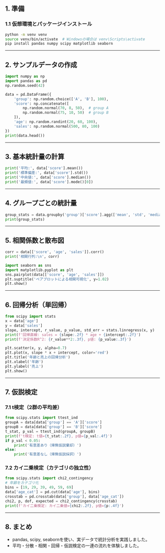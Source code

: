 

## 1. 準備

### 1.1 仮想環境とパッケージインストール

```bash
python -m venv venv
source venv/bin/activate  # Windowsの場合は venv\Scripts\activate
pip install pandas numpy scipy matplotlib seaborn
```

---

## 2. サンプルデータの作成

```python
import numpy as np
import pandas as pd
np.random.seed(42)

data = pd.DataFrame({
    'group': np.random.choice(['A', 'B'], 100),
    'score': np.concatenate([
        np.random.normal(70, 8, 50),  # group A
        np.random.normal(75, 10, 50)  # group B
    ]),
    'age': np.random.randint(20, 60, 100),
    'sales': np.random.normal(500, 80, 100)
})
print(data.head())
```

---

## 3. 基本統計量の計算

```python
print('平均:', data['score'].mean())
print('標準偏差:', data['score'].std())
print('中央値:', data['score'].median())
print('最頻値:', data['score'].mode()[0])
```

---

## 4. グループごとの統計量

```python
group_stats = data.groupby('group')['score'].agg(['mean', 'std', 'median', 'count'])
print(group_stats)
```

---

## 5. 相関係数と散布図

```python
corr = data[['score', 'age', 'sales']].corr()
print('相関行列:\n', corr)

import seaborn as sns
import matplotlib.pyplot as plt
sns.pairplot(data[['score', 'age', 'sales']])
plt.suptitle('ペアプロットによる相関可視化', y=1.02)
plt.show()
```

---

## 6. 回帰分析（単回帰）

```python
from scipy import stats
x = data['age']
y = data['sales']
slope, intercept, r_value, p_value, std_err = stats.linregress(x, y)
print(f'回帰直線: sales = {slope:.2f} * age + {intercept:.2f}')
print(f'決定係数R^2: {r_value**2:.3f}, p値: {p_value:.3f}')

plt.scatter(x, y, alpha=0.7)
plt.plot(x, slope * x + intercept, color='red')
plt.title('年齢と売上の回帰分析')
plt.xlabel('年齢')
plt.ylabel('売上')
plt.show()
```

---

## 7. 仮説検定

### 7.1 t検定（2群の平均差）

```python
from scipy.stats import ttest_ind
groupA = data[data['group'] == 'A']['score']
groupB = data[data['group'] == 'B']['score']
t_stat, p_val = ttest_ind(groupA, groupB)
print(f't検定: t値={t_stat:.2f}, p値={p_val:.4f}')
if p_val < 0.05:
    print('有意差あり（帰無仮説棄却）')
else:
    print('有意差なし（帰無仮説採択）')
```

### 7.2 カイ二乗検定（カテゴリの独立性）

```python
from scipy.stats import chi2_contingency
# 年齢をカテゴリ化
bins = [19, 29, 39, 49, 59, 69]
data['age_cat'] = pd.cut(data['age'], bins)
crosstab = pd.crosstab(data['group'], data['age_cat'])
chi2, p, dof, expected = chi2_contingency(crosstab)
print(f'カイ二乗検定: カイ二乗値={chi2:.2f}, p値={p:.4f}')
```

---

## 8. まとめ

- pandas, scipy, seabornを使い、実データで統計分析を実践しました。
- 平均・分散・相関・回帰・仮説検定の一連の流れを体験しました。